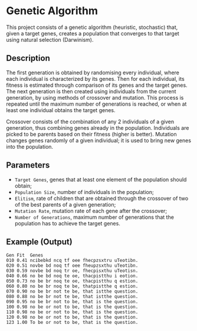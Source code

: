 # Genetic Algorithm

This project consists of a genetic algorithm (heuristic, stochastic) that, given a target genes, creates a population that converges to that target using natural selection (Darwinism).

## Description

The first generation is obtained by randomising every individual, where each individual is characterized by its genes. Then for each individual, its fitness is estimated through comparison of its genes and the target genes. The next generation is then created using individuals from the current generation, by using methods of crossover and mutation. This process is repeated until the maximum number of generations is reached, or when at least one individual obtains the target genes.

Crossover consists of the combination of any 2 individuals of a given generation, thus combining genes already in the population. Individuals are picked to be parents based on their fitness (higher is better). Mutation changes genes randomly of a given individual; it is used to bring new genes into the population.

## Parameters

- `Target Genes`, genes that at least one element of the population should obtain;
- `Population Size`, number of individuals in the population;
- `Elitism`, rate of children that are obtained through the crossover of two of the best parents of a given generation;
- `Mutation Rate`, mutation rate of each gene after the crossover;
- `Number of Generations`, maximum number of generations that the population has to achieve the target genes.

## Example (Output)

```shell
Gen Fit  Genes
010 0.41 ncibebkd ncq tf oee fhecpzsxtru uTeotibn.
020 0.51 novbe bd noq tf oee fheupzsxthu uTeotibn.
030 0.59 novbe bd noq tr oe, fhecpisxthu uTeotisn.
040 0.66 no be bd noq te oe, thacpistthu i eotion.
050 0.73 no be br noq te oe, thacpistthu q estion.
060 0.80 no be br noq te be, thatpistthe q estion.
070 0.90 no be br not te be, that istthe question.
080 0.88 no be br not te be, that istthe question.
090 0.95 no be br not to be, that is the question.
100 0.98 no be or not to be, that is the question.
110 0.98 no be or not to be, that is the question.
120 0.98 no be or not to be, that is the question.
123 1.00 To be or not to be, that is the question.
```
